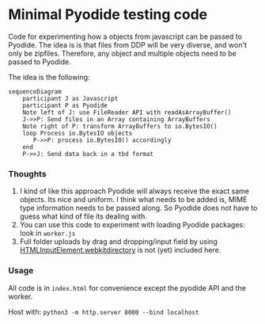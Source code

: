 # Minimal Pyodide testing code

Code for experimenting how a objects from javascript can be passed to Pyodide. The idea is is that files from DDP will be very diverse, and won't only be zipfiles. Therefore, any object and multiple objects need to be passed to Pyodide. 

The idea is the following:

```mermaid
sequenceDiagram
    participant J as Javascript
    participant P as Pyodide
    Note left of J: use FileReader API with readAsArrayBuffer()
    J->>P: Send files in an Array containing ArrayBuffers 
    Note right of P: transform ArrayBuffers to io.BytesIO()
    loop Process io.BytesIO objects
       P->>P: process io.BytesIO() accordingly
    end
    P->>J: Send data back in a tbd format
```

### Thoughts

1. I kind of like this approach Pyodide will always receive the exact same objects. Its nice and uniform.
I think what needs to be added is, MIME type information needs to be passed along. So Pyodide does not have to guess what kind of file its dealing with.
2. You can use this code to experiment with loading Pyodide packages: look in `worker.js` 
3. Full folder uploads by drag and dropping/input field by using [HTMLInputElement.webkitdirectory](https://developer.mozilla.org/en-US/docs/Web/API/HTMLInputElement/webkitdirectory) is not (yet) included here.


### Usage

All code is in `index.html` for convenience except the pyodide API and the worker.

Host with:
`python3 -m http.server 8000 --bind localhost`
